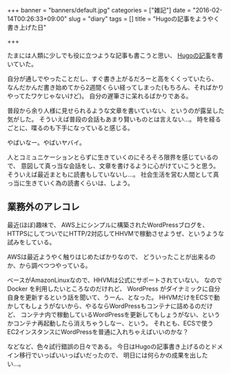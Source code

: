 +++
banner = "banners/default.jpg"
categories = ["雑記"]
date = "2016-02-14T00:26:33+09:00"
slug = "diary"
tags = []
title = "Hugoの記事をようやく書き上げた日"

+++

たまには人類に少しでも役に立つような記事も書こうと思い、
[Hugoの記事](https://www.yewton.net/2016/02/02/blog-with-hugo/)を書いていた。

自分が通しでやったことだし、すぐ書き上がるだろーと高をくくっていたら、
なんだかんだ書き始めてから2週間くらい経ってしまった(もちろん、そればかりやってたワケじゃないけど)。
自分の遅筆さに呆れるばかりである。

普段から余り人様に見せられるような文章を書いていない、というのが露呈した気がした。
そういえば普段の会話もあまり賢いものとは言えない…。
時を経るごとに、喋るのも下手になっていると感じる。

やばいなー。やばいヤバイ。

人とコミュニケーションとらずに生きていくのにそろそろ限界を感じているので、
意図して真っ当な会話をし、文章を書けるように心がけていこうと思う。
そういえば最近まともに読書もしていないし…。
社会生活を営む人間として真っ当に生きていく為の読書くらいは、しよう。

## 業務外のアレコレ ##

最近(ほぼ)趣味で、 AWS上にシンプルに構築されたWordPressブログを、
HTTPSにしてついでにHTTP/2対応してHHVMで稼動させようぜ、というような試みをしている。

AWSは最近ようやく触りはじめたばかりなので、
どういったことが出来るのか、から調べつつやっている。

ベースがAmazonLinuxなので、HHVMは公式にサポートされていない。
なので Docker を利用したいところなのだけれど、
WordPress がダイナミックに自分自身を更新するという話を聞いて、うーん、となった。
HHVMだけをECSで動かしてもしょうがないから、やるならWordPressもコンテナに詰めるのだけど、
コンテナ内で稼動しているWordPressを更新してもしょうがない、というかコンテナ再起動したら消えちゃうしなー、という。
それとも、ECSで使うEC2インスタンスにWordPressを普通に入れちゃえばいいのかな？

などなど、色々試行錯誤の日々である。
今日はHugoの記事書き上げるのとドメイン移行でいっぱいいっぱいだったので、
明日には何らかの成果を出したい…。
